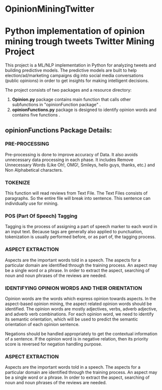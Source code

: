 # OpinionMiningTwitter
Python implementation of opinion mining trough tweets
Twitter Mining Project
======================

This project is a ML/NLP implementation in Python for analyzing tweets and building predictive models. The predictive models are built to help election/ad/marketing campaigns dig into social media conversations (public opinions) in order to get insights for making intelligent decisions.

The project consists of two packages and a resource directory:
<ol>
<li><b>Opinion.py</b> package contains main function that calls other subfunctions in "opinionFunction package"  .</li>
<li><b>opinionFunctions.py</b> package is designed to identify opinion words and contains five functions .</li>

</ol>

<h2> opinionFunctions Package Details:</h2>
<h3>PRE-PROCESSING</h3>
<p>Pre-processing is done to improve accuracy of Data. It also avoids unnecessary data processing in each phase. It includes Remove Unnecessary Words (Like Oh!, OMG!, Smileys, hello guys, thanks, etc.) and Non Alphabetical characters.</p>

<h3>TOKENIZE</h3>
<p>This function will read reviews from Text File. The Text Files consists of paragraphs. So the entire file will break into sentence. This sentence can individually use for mining.</p>

<h3>POS (Part Of Speech) Tagging</h3>
<p>Tagging is the process of assigning a part of speech marker to each word in an input text. Because tags are generally also applied to punctuation, tokenization is usually performed before, or as part of, the tagging process.</p>

<h3>ASPECT EXTRACTION</h3>
<p>Aspects are the important words told in a speech. The aspects for a particular domain are identified through the training process. An aspect may be a single word or a phrase. In order to extract the aspect, searching of noun and noun phrases of the reviews are needed.</p>

<h3>IDENTIFYING OPINION WORDS AND THEIR ORIENTATION</h3>
<p>Opinion words are the words which express opinion towards aspects. In the aspect-based opinion mining, the aspect related opinion words should be identified. The opinion words are mostly adjectives, verbs, adverb adjective, and adverb verb combinations. For each opinion word, we need to identify its semantic orientation, which will be used to predict the semantic orientation of each opinion sentence.

Negations should be handled appropriately to get the contextual information of a sentence. If the opinion word is in negative relation, then its priority score is reversed for negation handling purpose.</p>

<h3>ASPECT EXTRACTION</h3>
<p>Aspects are the important words told in a speech. The aspects for a particular domain are identified through the training process. An aspect may be a single word or a phrase. In order to extract the aspect, searching of noun and noun phrases of the reviews are needed.</p>




